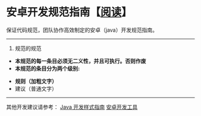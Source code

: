 # 安卓开发规范指南【[阅读](https://jasonbroker.gitbooks.io/android_style/content/)】

保证代码规范，团队协作高效制定的安卓（java）开发规范指南。

------------------------
 1. 规范的规范

 * **本规范的每一条目必须无二义性，并且可执行。否则作废**
 * **本规范的条目分为两个级别:**
  + **规则（加粗文字）**
  + 建议（普通文字）
------------------------

其他开发建议请参考：
[Java 开发样式指南](https://google.github.io/styleguide/javaguide.html#s3.4-class-declaration)
[安卓开发工具](https://github.com/inferjay/AndroidDevTools)


